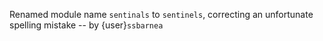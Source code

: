Renamed module name `sentinals` to `sentinels`, correcting
an unfortunate spelling mistake -- by {user}`ssbarnea`
